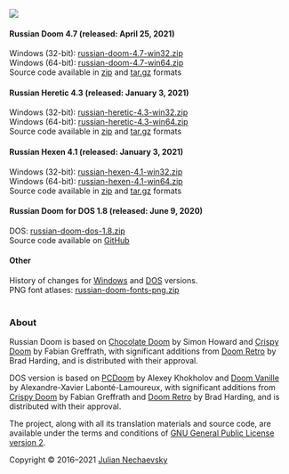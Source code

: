 ![](https://jnechaevsky.github.io/projects/rusdoom/files/russian_doom_git.png)

#### Russian Doom 4.7 (released: April 25, 2021)

Windows (32-bit): [russian-doom-4.7-win32.zip](https://github.com/JNechaevsky/russian-doom/releases/download/4.7/russian-doom-4.7-win32.zip)<br />
Windows (64-bit): [russian-doom-4.7-win64.zip](https://github.com/JNechaevsky/russian-doom/releases/download/4.7/russian-doom-4.7-win64.zip)<br />
Source code available in [zip](https://github.com/JNechaevsky/russian-doom/archive/refs/tags/4.7.zip) and [tar.gz](https://github.com/JNechaevsky/russian-doom/archive/refs/tags/4.7.tar.gz) formats<br />

#### Russian Heretic 4.3 (released: January 3, 2021)

Windows (32-bit): [russian-heretic-4.3-win32.zip](https://github.com/JNechaevsky/russian-doom/releases/download/heretic-4.3/russian-heretic-4.3-win32.zip)<br />
Windows (64-bit): [russian-heretic-4.3-win64.zip](https://github.com/JNechaevsky/russian-doom/releases/download/heretic-4.3/russian-heretic-4.3-win64.zip)<br />
Source code available in [zip](https://github.com/JNechaevsky/russian-doom/archive/heretic-4.3.zip) and [tar.gz](https://github.com/JNechaevsky/russian-doom/archive/heretic-4.3.tar.gz) formats<br />

#### Russian Hexen 4.1 (released: January 3, 2021)

Windows (32-bit): [russian-hexen-4.1-win32.zip](https://github.com/JNechaevsky/russian-doom/releases/download/hexen-4.1/russian-hexen-4.1-win32.zip)<br />
Windows (64-bit): [russian-hexen-4.1-win64.zip](https://github.com/JNechaevsky/russian-doom/releases/download/hexen-4.1/russian-hexen-4.1-win64.zip)<br />
Source code available in [zip](https://github.com/JNechaevsky/russian-doom/archive/hexen-4.1.zip) and [tar.gz](https://github.com/JNechaevsky/russian-doom/archive/hexen-4.1.tar.gz) formats<br />

#### Russian Doom for DOS 1.8 (released: June 9, 2020)

DOS: [russian-doom-dos-1.8.zip](https://github.com/JNechaevsky/russian-doom/releases/download/dos-1.8/russian-doom-dos-1.8.zip)<br />
Source code available on [GitHub](https://github.com/JNechaevsky/russian-doom/tree/master/src_dos)

#### Other

History of changes for [Windows](https://jnechaevsky.github.io/projects/rusdoom/files/changelog_eng.html) and [DOS](https://jnechaevsky.github.io/projects/rusdoom/files/changelog_dos_rus.html) versions.<br />
PNG font atlases: [russian-doom-fonts-png.zip](https://jnechaevsky.github.io/projects/rusdoom/files/russian-doom-fonts-png.zip)<br /><br />

### About

Russian Doom is based on [Chocolate Doom](https://www.chocolate-doom.org) by Simon Howard and [Crispy Doom](http://fabiangreffrath.github.io/crispy-doom) by Fabian Greffrath, with significant additions from [Doom Retro](http://doomretro.com) by Brad Harding, and is distributed with their approval.

DOS version is based on [PCDoom](https://github.com/nukeykt/PCDoom-v2) by Alexey Khokholov and [Doom Vanille](https://github.com/AXDOOMER/doom-vanille) by Alexandre-Xavier Labonté-Lamoureux, with significant additions from [Crispy Doom](http://fabiangreffrath.github.io/crispy-doom) by Fabian Greffrath and [Doom Retro](http://doomretro.com) by Brad Harding, and is distributed with their approval. 

The project, along with all its translation materials and source code, are available under the terms and conditions of [GNU General Public License version 2](https://github.com/JNechaevsky/russian-doom/blob/master/LICENSE.txt).

Copyright &copy; 2016&ndash;2021 [Julian Nechaevsky](https://jnechaevsky.github.io/author.html)
